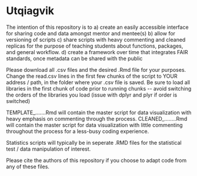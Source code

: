 # Utqiagvik

The intention of this repository is to 
a) create an easily accessible interface for sharing code and data amongst mentor and mentee(s)
b) allow for versioning of scripts
c) share scripts with heavy commenting and cleaned replicas for the purpose of teaching students about functions, packages, and general workflow. 
d) create a framework over time that integrates FAIR standards, once metadata can be shared with the public 


Please download all .csv files and the desired .Rmd file for your purposes. 
Change the read.csv lines in the first few chunks of the script to YOUR address / path, in the folder where your .csv file is saved.
Be sure to load all libraries in the first chunk of code prior to running chunks -- avoid switching the orders of the libraries you load (issue with dplyr and plyr if order is switched)

TEMPLATE_.......Rmd will contain the master script for data visualization with heavy emphasis on commenting through the process.
CLEANED_........Rmd will contain the master script for data visualization with little commenting throughout the process for a less-busy coding experience.

Statistics scripts will typically be in seperate .RMD files for the statistical test / data manipulation of interest.


Please cite the authors of this repository if you choose to adapt code from any of these files. 
